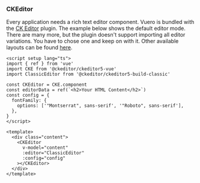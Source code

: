 ### CKEditor

Every application needs a rich text editor component. Vuero is bundled with
the [CK Editor](https://ckeditor.com/docs/ckeditor5/latest/index.html)
plugin. The example below shows the default editor mode. There are many more,
but the plugin doesn't support importing all editor variations. You have to
chose one and keep on with it. Other available layouts can be found [here](https://ckeditor.com/docs/ckeditor5/latest/index.html).

<!--code-->

```vue
<script setup lang="ts">
import { ref } from 'vue'
import CKE from '@ckeditor/ckeditor5-vue'
import ClassicEditor from '@ckeditor/ckeditor5-build-classic'

const CKEditor = CKE.component
const editorData = ref(`<h2>Your HTML Content</h2>`)
const config = {
  fontFamily: {
    options: ['"Montserrat", sans-serif', '"Roboto", sans-serif'],
  },
}
</script>

<template>
  <div class="content">
    <CKEditor
      v-model="content"
      :editor="ClassicEditor"
      :config="config"
    ></CKEditor>
  </div>
</template>
```

<!--/code-->
